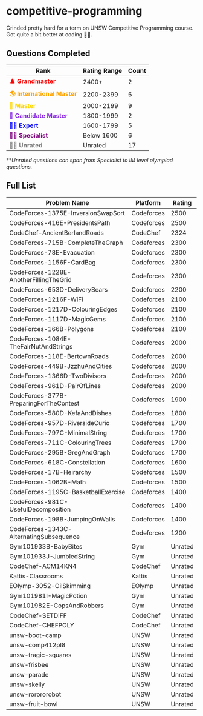 # competitive-programming
Grinded pretty hard for a term on UNSW Competitive Programming course. Got quite a bit better at coding 🚀🚀.

## Questions Completed
| **Rank**               | **Rating Range** | **Count** |
|------------------------|-----------------|-----------|
| <span style="color:red;">**♟️ Grandmaster**</span>       | 2400+           | 2 |
| <span style="color:orange;">**🌎 International Master**</span> | 2200-2399       | 6 |
| <span style="color:gold;">**👑 Master**</span>           | 2000-2199       | 9 |
| <span style="color:blueviolet;">**🤴 Candidate Master**</span> | 1800-1999       | 2 |
| <span style="color:blue;">**🧑‍🔬 Expert**</span>           | 1600-1799       | 5 |
| <span style="color:purple;">**🧑‍🏫 Specialist**</span>       | Below 1600      | 6 |
| <span style="color:gray;">**👩‍🦲 Unrated**</span>       | Unrated      | 17 |

**_Unrated questions can span from Specialist to IM level olympiad questions._
## Full List
| **Problem Name**                                | **Platform**  | **Rating**  |
|------------------------------------------------|--------------|------------|
| CodeForces-1375E-InversionSwapSort            | Codeforces   | 2500       |
| CodeForces-416E-PresidentsPath                | Codeforces   | 2500       |
| CodeChef-AncientBerlandRoads                  | CodeChef     | 2324       |
| CodeForces-715B-CompleteTheGraph              | Codeforces   | 2300       |
| CodeForces-78E-Evacuation                     | Codeforces   | 2300       |
| CodeForces-1156F-CardBag                      | Codeforces   | 2300       |
| CodeForces-1228E-AnotherFillingTheGrid        | Codeforces   | 2300       |
| CodeForces-653D-DeliveryBears                 | Codeforces   | 2200       |
| CodeForces-1216F-WiFi                         | Codeforces   | 2100       |
| CodeForces-1217D-ColouringEdges               | Codeforces   | 2100       |
| CodeForces-1117D-MagicGems                    | Codeforces   | 2100       |
| CodeForces-166B-Polygons                      | Codeforces   | 2100       |
| CodeForces-1084E-TheFairNutAndStrings         | Codeforces   | 2000       |
| CodeForces-118E-BertownRoads                  | Codeforces   | 2000       |
| CodeForces-449B-JzzhuAndCities                | Codeforces   | 2000       |
| CodeForces-1366D-TwoDivisors                  | Codeforces   | 2000       |
| CodeForces-961D-PairOfLines                   | Codeforces   | 2000       |
| CodeForces-377B-PreparingForTheContest        | Codeforces   | 1900       |
| CodeForces-580D-KefaAndDishes                 | Codeforces   | 1800       |
| CodeForces-957D-RiversideCurio                | Codeforces   | 1700       |
| CodeForces-797C-MinimalString                 | Codeforces   | 1700       |
| CodeForces-711C-ColouringTrees                | Codeforces   | 1700       |
| CodeForces-295B-GregAndGraph                  | Codeforces   | 1700       |
| CodeForces-618C-Constellation                 | Codeforces   | 1600       |
| CodeForces-17B-Heirarchy                      | Codeforces   | 1500       |
| CodeForces-1062B-Math                         | Codeforces   | 1500       |
| CodeForces-1195C-BasketballExercise           | Codeforces   | 1400       |
| CodeForces-981C-UsefulDecomposition           | Codeforces   | 1400       |
| CodeForces-198B-JumpingOnWalls                | Codeforces   | 1400       |
| CodeForces-1343C-AlternatingSubsequence       | Codeforces   | 1200       |
| Gym101933B-BabyBites                          | Gym          | Unrated    |
| Gym101933J-JumbledString                      | Gym          | Unrated    |
| CodeChef-ACM14KN4                             | CodeChef     | Unrated    |
| Kattis-Classrooms                             | Kattis       | Unrated    |
| EOlymp-3052-OilSkimming                       | EOlymp       | Unrated    |
| Gym101981I-MagicPotion                        | Gym          | Unrated    |
| Gym101982E-CopsAndRobbers                     | Gym          | Unrated    |
| CodeChef-SETDIFF                              | CodeChef     | Unrated    |
| CodeChef-CHEFPOLY                             | CodeChef     | Unrated    |
| unsw-boot-camp                                | UNSW         | Unrated    |
| unsw-comp412pl8                               | UNSW         | Unrated    |
| unsw-tragic-squares                           | UNSW         | Unrated    |
| unsw-frisbee                                  | UNSW         | Unrated    |
| unsw-parade                                   | UNSW         | Unrated    |
| unsw-skelly                                   | UNSW         | Unrated    |
| unsw-rorororobot                              | UNSW         | Unrated    |
| unsw-fruit-bowl                               | UNSW         | Unrated    |
